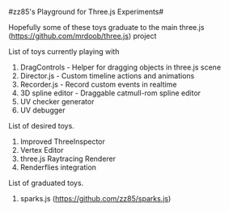#zz85's Playground for Three.js Experiments#

Hopefully some of these toys graduate to the main three.js (https://github.com/mrdoob/three.js) project

List of toys currently playing with
1. DragControls - Helper for dragging objects in three.js scene
2. Director.js - Custom timeline actions and animations
3. Recorder.js - Record custom events in realtime
4. 3D spline editor - Draggable catmull-rom spline editor
5. UV checker generator
6. UV debugger

List of desired toys.
1. Improved ThreeInspector
2. Vertex Editor
3. three.js Raytracing Renderer
4. Renderflies integration

List of graduated toys.
1. sparks.js (https://github.com/zz85/sparks.js)